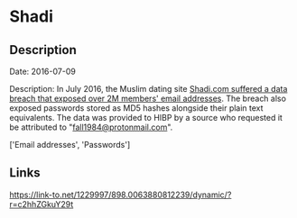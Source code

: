 # Shadi

## Description

Date: 2016-07-09

Description:
In July 2016, the Muslim dating site <a href="https://news.softpedia.com/news/data-from-two-muslim-dating-sites-two-others-dumped-online-506356.shtml" target="_blank" rel="noopener">Shadi.com suffered a data breach that exposed over 2M members' email addresses</a>. The breach also exposed passwords stored as MD5 hashes alongside their plain text equivalents. The data was provided to HIBP by a source who requested it be attributed to &quot;fall1984@protonmail.com&quot;.


['Email addresses', 'Passwords']

## Links

https://link-to.net/1229997/898.0063880812239/dynamic/?r=c2hhZGkuY29t
